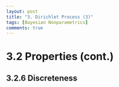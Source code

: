```yaml
---
layout: post
title: "3. Dirichlet Process (3)"
tags: [Bayesian Nonparametrics]
comments: true
---
```

# 3.2 Properties (cont.)

## 3.2.6 Discreteness

